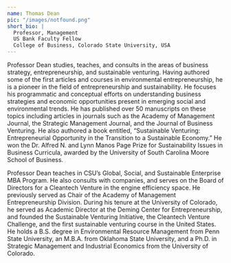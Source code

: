 ```yaml
---
name: Thomas Dean
pic: "/images/notfound.png"
short_bio: | 
  Professor, Management
  US Bank Faculty Fellow
  College of Business, Colorado State University, USA 
---
```

Professor Dean studies, teaches, and consults in the areas of business strategy, entrepreneurship, and sustainable venturing.   Having authored some of the first articles and courses in environmental entrepreneurship, he is a pioneer in the field of entrepreneurship and sustainability.  He focuses his programmatic and conceptual efforts on understanding business strategies and economic opportunities present in emerging social and environmental trends.  He has published over 50 manuscripts on these topics including articles in journals such as the Academy of Management Journal, the Strategic Management Journal, and the Journal of Business Venturing.  He also authored a book entitled, “Sustainable Venturing: Entrepreneurial Opportunity in the Transition to a Sustainable Economy.”  He won the Dr. Alfred N. and Lynn Manos Page Prize for Sustainability Issues in Business Curricula, awarded by the University of South Carolina Moore School of Business.

Professor Dean teaches in CSU’s Global, Social, and Sustainable Enterprise MBA Program.  He also consults with companies, and serves on the Board of Directors for a Cleantech Venture in the engine efficiency space.  He previously served as Chair of the Academy of Management Entrepreneurship Division. During his tenure at the University of Colorado, he served as Academic Director at the Deming Center for Entrepreneurship, and founded the Sustainable Venturing Initiative, the Cleantech Venture Challenge, and the first sustainable venturing course in the United States. He holds a B.S. degree in Environmental Resource Management from Penn State University, an M.B.A. from Oklahoma State University, and a Ph.D. in Strategic Management and Industrial Economics from the University of Colorado.
